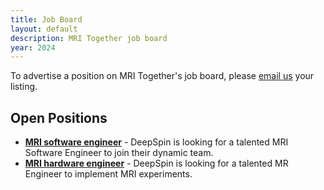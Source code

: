 ```yaml
---
title: Job Board
layout: default
description: MRI Together job board
year: 2024
---
```


To advertise a position on MRI Together's job board, please [email us](mailto:mritogether@esmrmb.org) your listing.

## Open Positions

- [**MRI software engineer**](https://deepspin.talentlyft.com/jobs/mri-software-engineer-mfd-HKR/) - DeepSpin is looking for a talented MRI Software Engineer to join their dynamic team.
- [**MRI hardware engineer**](https://deepspin.talentlyft.com/jobs/mri-engineer-mfd-JhX/) - DeepSpin is looking for a talented MR Engineer to implement MRI experiments.

<!-- [**Postdoc Position on MR Sequence Development for Dynamic and Quantitative Muscle Imaging**](/23m/job_board_files/Job_announcement_2023_-_Postdoc.pdf) - The Basel Muscle MRI (BAMM) Group at the University of Basel (Department of Biomedical Engineering) is looking for a Postdoc on a project titled _“Advancing Neuromuscular Disease Evaluation: Developing Novel Multiparametric MRI Methods for Myotonic Dystrophy Assessment and Management.”_
- [**Faculty Position on Preclinical Animal MRI at Emory University**](https://faculty-emory.icims.com/jobs/118377/neuroimaging--faculty-position---open-rank/job) - _The Wallace H. Coulter Department of Biomedical Engineering_, a joint department between Georgia Tech’s College of Engineering and Emory University’s School of Medicine (Atlanta, GA), invites applications for tenure track faculty at the assistant, associate, and full professor levels. They are currently soliciting applications for faculty with interests in preclinical animal MRI to be appointed and located in the Emory University School of Medicine.
- [**Postdoc Position on Brain Tumor Imaging at the Department of Radiological Sciences at UCLA**](/23m/job_board_files/Postdoc_position_UCLA_Yao.pdf) - The successful candidate will work closely with Dr. Jingwen Yao and a cross-disciplinary team to develop and translate novel MRI techniques for brain tumors, movement disorders, epilepsy, and other brain diseases. The research will involve different aspects of biomarker development, including image acquisition and reconstruction, post-processing, quantitative image analysis, pre-clinical investigation, and clinical translation and evaluation.
- [**PhD Position on quantitative MRI for cervical cancer at the Netherlands Cancer Institute**](https://www.nki.nl/careers-study/vacancies/phd-student-quantitative-mri-for-cervical-cancer/) - The _Van der Heide_ group of the radiation oncology department of the Netherlands Cancer Institute is looking for a PhD candidate who will work on quantitative MRI for cervical cancer. -->
